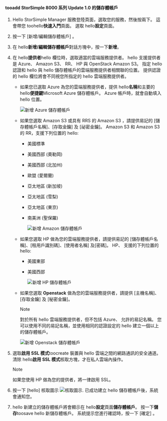<!--author=alkohli last changed: 9/17/15-->

#### <a name="tooadd-a-storage-account-in-storsimple-8000-series-update-10"></a>tooadd StorSimple 8000 系列 Update 1.0 的儲存體帳戶
1. Hello StorSimple Manager 服務登陸頁面，選取您的服務，然後按兩下。 這會帶您 toohello**快速入門**頁面。 選取 hello**設定**頁面。
2. 按一下 [新增/編輯儲存體帳戶] 。
3. 在 hello**新增/編輯儲存體帳戶**對話方塊中，按一下**新增**。
4. 在 hello**提供者**hello 欄位時，選取適當的雲端服務提供者。 hello 支援提供者是 Azure、 Amazon S3、 RR、 HP 與 OpenStack Amazon S3。 指定 hello 認證和 hello 與 hello 儲存體帳戶的雲端服務提供者相關聯的位置。 提供認證的 hello 欄位將會不同視您所指定的 hello 雲端服務提供者。 
   
   * 如果您已選取 Azure 為您的雲端服務提供者，提供 hello**名稱**和主要的 hello**便捷鍵**Microsoft Azure 儲存體帳戶。 Azure 帳戶時，就會自動填入 hello 位置。
     
        ![新增 Azure 儲存體帳戶](./media/storsimple-configure-new-storage-account-u1/AddAzureStorageaccount-include.png)
   * 如果您選取 Amazon S3 或具有 RRS 的 Amazon S3 ，請提供易記的 [儲存體帳戶名稱]、[存取金鑰] 及 [祕密金鑰]。 Amazon S3 和 Amazon S3 的 RR，支援下列位置的 hello:
     
     * 美國標準
     * 美國西部 (奧勒岡)
     * 美國西部 (北加州)
     * 歐盟 (愛爾蘭)
     * 亞太地區 (新加坡)
     * 亞太地區 (雪梨)
     * 亞太地區 (東京)
     * 南美洲 (聖保羅)
       
       ![新增 Amazon 儲存體帳戶](./media/storsimple-configure-new-storage-account-u1/AddAmazonStorageaccount-include.png)
   * 如果您選取 HP 做為您的雲端服務提供者，請提供易記的 [儲存體帳戶名稱]、[租用戶識別碼]、[使用者名稱] 及[密碼]。 HP、 支援的下列位置的 hello:
     
     * 美國東部
     * 美國西部
       
       ![新增 HP 儲存體帳戶](./media/storsimple-configure-new-storage-account-u1/AddHPStorageaccount-include.png)
   * 如果您選取 **Openstack** 做為您的雲端服務提供者，請提供 [主機名稱]、[存取金鑰] 及 [秘密金鑰]。
     
     > [!NOTE]
     > 對於所有 hello 雲端服務提供者，但不包括 Azure、 允許的易記名稱。 您可以使用不同的易記名稱，並使用相同的認證設定的 hello 建立一個以上的儲存體帳戶。
     > 
     > 
     
        ![新增 Openstack 儲存體帳戶](./media/storsimple-configure-new-storage-account-u1/AddOpenstackStorageaccount-include.png)
5. 選取**啟用 SSL 模式**toocreate 裝置與 hello 雲端之間的網路通訊的安全通道。 清除 hello**啟用 SSL 模式**核取方塊，才在私人雲端內操作。
   
   > [!NOTE]
   > 如果您使用 HP 做為您的提供者，將一律啟用 SSL。
   > 
   > 
6. 按一下 [hello] 核取圖示 ![核取圖示](./media/storsimple-configure-new-storage-account/HCS_CheckIcon-include.png). 已成功建立 hello 儲存體帳戶後，系統會通知您。
7. hello 新建立的儲存體帳戶將會顯示在 hello**設定**頁面**儲存體帳戶**。 按一下**儲存**toosave hello 新儲存體帳戶。 系統提示您進行確認時，按一下 [確定]  。

